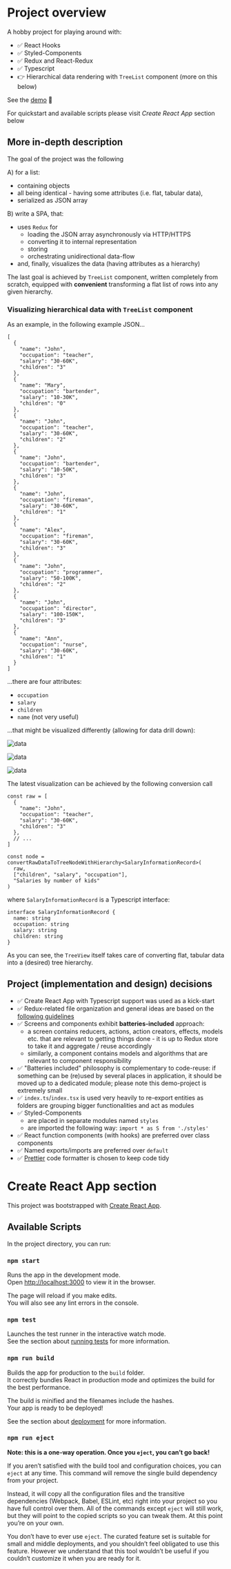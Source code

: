 # Project overview

A hobby project for playing around with:

- ✅ React Hooks
- ✅ Styled-Components
- ✅ Redux and React-Redux
- ✅ Typescript
- 👉 Hierarchical data rendering with `TreeList` component (more on this below)

See the [demo](http://glib-giraffe.surge.sh/) 🚀

For quickstart and available scripts please visit _Create React App_ section below

## More in-depth description

The goal of the project was the following

A) for a list:

- containing objects
- all being identical - having some attributes (i.e. flat, tabular data),
- serialized as JSON array

B) write a SPA, that:

- uses `Redux` for
  - loading the JSON array asynchronously via HTTP/HTTPS
  - converting it to internal representation
  - storing
  - orchestrating unidirectional data-flow
- and, finally, visualizes the data (having attributes as a hierarchy)

The last goal is achieved by `TreeList` component, written completely from scratch, equipped with **convenient** transforming a flat list of rows into any given hierarchy.

### Visualizing hierarchical data with `TreeList` component

As an example, in the following example JSON...

```
[
  {
    "name": "John",
    "occupation": "teacher",
    "salary": "30-60K",
    "children": "3"
  },
  {
    "name": "Mary",
    "occupation": "bartender",
    "salary": "10-30K",
    "children": "0"
  },
  {
    "name": "John",
    "occupation": "teacher",
    "salary": "30-60K",
    "children": "2"
  },
  {
    "name": "John",
    "occupation": "bartender",
    "salary": "10-50K",
    "children": "3"
  },
  {
    "name": "John",
    "occupation": "fireman",
    "salary": "30-60K",
    "children": "1"
  },
  {
    "name": "Alex",
    "occupation": "fireman",
    "salary": "30-60K",
    "children": "3"
  },
  {
    "name": "John",
    "occupation": "programmer",
    "salary": "50-100K",
    "children": "2"
  },
  {
    "name": "John",
    "occupation": "director",
    "salary": "100-150K",
    "children": "3"
  },
  {
    "name": "Ann",
    "occupation": "nurse",
    "salary": "30-60K",
    "children": "1"
  }
]
```

...there are four attributes:

- `occupation`
- `salary`
- `children`
- `name` (not very useful)

...that might be visualized differently (allowing for data drill down):

![data](./docs/img/proffessions-and-number-of-kids.png)

![data](./docs/img/salary-by-profession.png)

![data](./docs/img/salary-by-number-of-kids.png)

The latest visualization can be achieved by the following conversion call

```
const raw = [
  {
    "name": "John",
    "occupation": "teacher",
    "salary": "30-60K",
    "children": "3"
  },
  // ...
]

const node = convertRawDataToTreeNodeWithHierarchy<SalaryInformationRecord>(
  raw,
  ["children", "salary", "occupation"],
  "Salaries by number of kids"
)
```

where `SalaryInformationRecord` is a Typescript interface:

```
interface SalaryInformationRecord {
  name: string
  occupation: string
  salary: string
  children: string
}
```

As you can see, the `TreeView` itself takes care of converting flat, tabular data into a (desired) tree hierarchy.

## Project (implementation and design) decisions

- ✅ Create React App with Typescript support was used as a kick-start
- ✅ Redux-related file organization and general ideas are based on the [following guidelines](https://github.com/sharpcoding/react-redux-typescript-starter-kit)
- ✅ Screens and components exhibit **batteries-included** approach:
  - a screen contains reducers, actions, action creators, effects, models etc. that are relevant to getting things done - it is up to Redux store to take it and aggregate / reuse accordingly
  - similarly, a component contains models and algorithms that are relevant to component responsibility
- ✅ "Batteries included" philosophy is complementary to code-reuse: if something can be (re)used by several places in application, it should be moved up to a dedicated module; please note this demo-project is extremely small
- ✅ `index.ts`/`index.tsx` is used very heavily to re-export entities as folders are grouping bigger functionalities and act as modules
- ✅ Styled-Components
  - are placed in separate modules named `styles`
  - are imported the following way: `import * as S from './styles'`
- ✅ React function components (with hooks) are preferred over class components
- ✅ Named exports/imports are preferred over `default`
- ✅ [Prettier](https://github.com/prettier/prettier) code formatter is chosen to keep code tidy

# Create React App section

This project was bootstrapped with [Create React App](https://github.com/facebook/create-react-app).

## Available Scripts

In the project directory, you can run:

### `npm start`

Runs the app in the development mode.<br>
Open [http://localhost:3000](http://localhost:3000) to view it in the browser.

The page will reload if you make edits.<br>
You will also see any lint errors in the console.

### `npm test`

Launches the test runner in the interactive watch mode.<br>
See the section about [running tests](https://facebook.github.io/create-react-app/docs/running-tests) for more information.

### `npm run build`

Builds the app for production to the `build` folder.<br>
It correctly bundles React in production mode and optimizes the build for the best performance.

The build is minified and the filenames include the hashes.<br>
Your app is ready to be deployed!

See the section about [deployment](https://facebook.github.io/create-react-app/docs/deployment) for more information.

### `npm run eject`

**Note: this is a one-way operation. Once you `eject`, you can’t go back!**

If you aren’t satisfied with the build tool and configuration choices, you can `eject` at any time. This command will remove the single build dependency from your project.

Instead, it will copy all the configuration files and the transitive dependencies (Webpack, Babel, ESLint, etc) right into your project so you have full control over them. All of the commands except `eject` will still work, but they will point to the copied scripts so you can tweak them. At this point you’re on your own.

You don’t have to ever use `eject`. The curated feature set is suitable for small and middle deployments, and you shouldn’t feel obligated to use this feature. However we understand that this tool wouldn’t be useful if you couldn’t customize it when you are ready for it.

```

```
